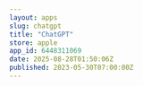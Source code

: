```yaml
---
layout: apps
slug: chatgpt
title: "ChatGPT"
store: apple
app_id: 6448311069
date: 2025-08-28T01:50:06Z
published: 2023-05-30T07:00:00Z
---
```


